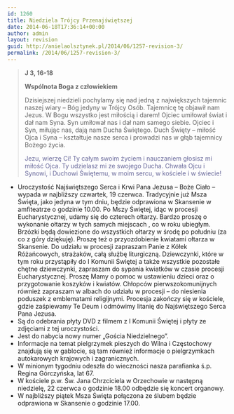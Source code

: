 ```yaml
---
id: 1260
title: Niedziela Trójcy Przenajświętszej
date: 2014-06-18T17:36:14+00:00
author: admin
layout: revision
guid: http://anielaolsztynek.pl/2014/06/1257-revision-3/
permalink: /2014/06/1257-revision-3/
---
```

> **J 3, 16-18**
> 
> **Wspólnota Boga z człowiekiem**
> 
> Dzisiejszej niedzieli pochylamy się nad jedną z największych tajemnic naszej wiary &#8211; Bóg jedyny w Trójcy Osób. Tajemnicę tę objawił nam Jezus. W Bogu wszystko jest miłością i darem! Ojciec umiłował świat i dał nam Syna. Syn umiłował nas i dał nam samego siebie. Ojciec i Syn, miłując nas, dają nam Ducha Świętego. Duch Święty &#8211; miłość Ojca i Syna &#8211; kształtuje nasze serca i prowadzi nas w głąb tajemnicy Bożego życia.
> 
> <span style="color: #666699;">Jezu, wierzę Ci! Ty całym swoim życiem i nauczaniem głosisz mi miłość Ojca. Ty udzielasz mi ze swojego Ducha. Chwała Ojcu i Synowi, i Duchowi Świętemu, w moim sercu, w kościele i w świecie!</span>

  * Uroczystość Najświętszego Serca i Krwi Pana Jezusa &#8211; Boże Ciało &#8211; wypada w najbliższy czwartek, 19 czerwca. Tradycyjnie już Msza Święta, jako jedyna w tym dniu, będzie odprawiona w Skansenie w amfiteatrze o godzinie 10.00. Po Mszy Świętej, idąc w procesji Eucharystycznej, udamy się do czterech ołtarzy. Bardzo proszę o wykonanie ołtarzy w tych samych miejscach , co w roku ubiegłym. Brzózki będą dowiezione do wszystkich ołtarzy w środę po południu (za co z góry dziękuję). Proszę też o przyozdobienie kwiatami ołtarza w Skansenie. Do udziału w procesji zapraszam Panie z Kółek Różańcowych, strażaków, całą służbę liturgiczną. Dziewczynki, które w tym roku przystąpiły do I Komunii Świętej a także wszystkie pozostałe chętne dziewczynki, zapraszam do sypania kwiatków w czasie procesji Eucharystycznej. Proszę Mamy o pomoc w ustawieniu dzieci oraz o przygotowanie koszyków i kwiatów. Chłopców pierwszokomunijnych również zapraszam w albach do udziału w procesji &#8211; do niesienia poduszek z emblematami religijnymi. Procesja zakończy się w kościele, gdzie zaśpiewamy Te Deum i odmówimy litanię do Najświętszego Serca Pana Jezusa.
  * Są do odebrania płyty DVD z filmem z I Komunii Świętej i płyty ze zdjęciami z tej uroczystości.
  * Jest do nabycia nowy numer &#8222;Gościa Niedzielnego&#8221;.
  * Informacje na temat pielgrzymek pieszych do Wilna i Częstochowy znajdują się w gablocie, są tam również informacje o pielgrzymkach autokarowych krajowych i zagranicznych.
  * W minionym tygodniu odeszła do wieczności nasza parafianka ś.p. Regina Górczyńska, lat 67.
  * W kościele p.w. Św. Jana Chrzciciela w Orzechowie w następną niedzielę, 22 czerwca o godzinie 18.00 odbędzie się koncert organowy.
  * W najbliższy piątek Msza Święta połączona ze ślubem będzie odprawiona w Skansenie o godzinie 17.00.